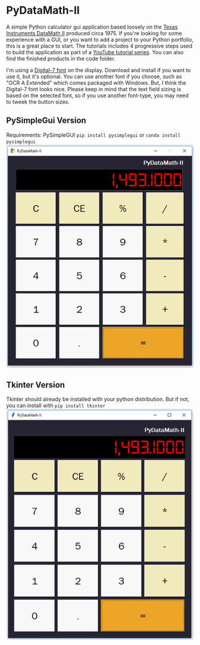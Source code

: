 # PyDataMath-II
A simple Python calculator gui application based loosely on the [Texas Instruments DataMath II](https://americanhistory.si.edu/collections/search/object/nmah_1364035) produced circa 1975. If you're looking for some experience with a GUI, or you want to add a project to your Python portfolio, this is a great place to start. The tutorials includes 4 progressive steps used to build the application as part of a [YouTube tutorial series](). You can also find the finished products in the code folder.

I'm using a [Digital-7 font](https://www.1001fonts.com/digital+clock-fonts.html) on the display. Download and install if you want to use it, but it's optional. You can use another font if you choose, such as "OCR A Extended" which comes packaged with Windows. But, I think the Digital-7 font looks nice. Please keep in mind that the text field sizing is based on the selected font, so if you use another font-type, you may need to tweek the button sizes.

## PySimpleGui Version
Requirements: PySimpleGUI `pip install pysimplegui` or `conda install pysimplegui`
![](sg_example.PNG)

## Tkinter Version
Tkinter should already be installed with your python distribution. But if not, you can install with `pip install tkinter`
![](tk_example.PNG)
